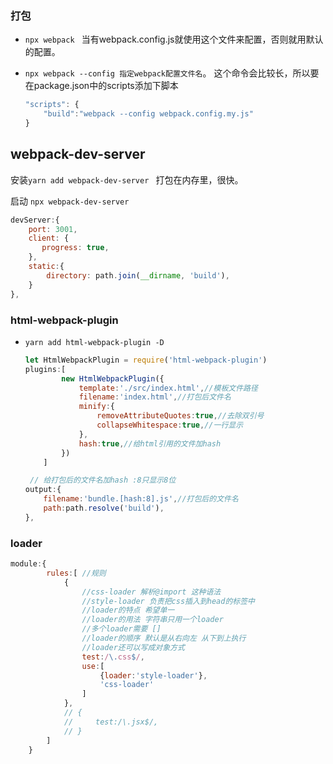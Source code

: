 ### 打包

- `npx webpack `  当有webpack.config.js就使用这个文件来配置，否则就用默认的配置。

- `npx webpack --config 指定webpack配置文件名`。 这个命令会比较长，所以要在package.json中的scripts添加下脚本 

  ```js
  "scripts": {
      "build":"webpack --config webpack.config.my.js"
  }
  ```

## webpack-dev-server

 安装`yarn add webpack-dev-server `  打包在内存里，很快。

启动  `npx webpack-dev-server`

```js
devServer:{
    port: 3001,
    client: {
       progress: true,
    },
    static:{
        directory: path.join(__dirname, 'build'), 
    }
},
```

### html-webpack-plugin

- `yarn add html-webpack-plugin -D` 

  ```js
  let HtmlWebpackPlugin = require('html-webpack-plugin')
  plugins:[
          new HtmlWebpackPlugin({
              template:'./src/index.html',//模板文件路径
              filename:'index.html',//打包后文件名
              minify:{
                  removeAttributeQuotes:true,//去除双引号
                  collapseWhitespace:true,//一行显示
              },
              hash:true,//给html引用的文件加hash
          })
      ]
  
   // 给打包后的文件名加hash :8只显示8位
  output:{
      filename:'bundle.[hash:8].js',//打包后的文件名
      path:path.resolve('build'),
  },
  ```

  

  

### loader

```js
module:{ 
        rules:[ //规则
            {
                //css-loader 解析@import 这种语法
                //style-loader 负责把css插入到head的标签中
                //loader的特点 希望单一
                //loader的用法 字符串只用一个loader
                //多个loader需要 []
                //loader的顺序 默认是从右向左 从下到上执行
                //loader还可以写成对象方式
                test:/\.css$/,
                use:[
                    {loader:'style-loader'},
                    'css-loader'
                ]
            },
            // {
            //     test:/\.jsx$/,
            // }
        ]
    }
```

